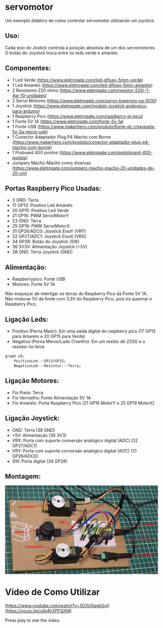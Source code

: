# servomotor

Um exemplo didático de como controlar servomotor utilizando um joystick.

## Uso:
  Cada eixo do Jostick controla a posição absoluta de um dos servomotores.
  O botão do Joystick troca entre os leds verde e amarelo.
  
## Componentes:
- 1 Led Verde (https://www.eletrogate.com/led-difuso-5mm-verde)
- 1 Led Amarelo (https://www.eletrogate.com/led-difuso-5mm-amarelo)
- 2 Resistores 220 ohms (https://www.eletrogate.com/resistor-220r-1-4w-10-unidades)
- 2 Servo Motores (https://www.eletrogate.com/servo-towerpro-sg-5010)
- 1 Joystick (https://www.eletrogate.com/modulo-joystick-analogico-para-arduino)
- 1 Raspberry Pico (https://www.eletrogate.com/raspberry-pi-pico)
- 1 Fonte 5V 1A (https://www.eletrogate.com/fonte-5v-1a)
- 1 Fonte USB (https://www.makerhero.com/produto/fonte-dc-chaveada-5v-2a-micro-usb)
- 1 Conector Adaptador Plug P4 Macho com Borne (https://www.makerhero.com/produto/conector-adaptador-plug-p4-macho-com-borne)
- 1 Proboard 400 pontos (https://www.eletrogate.com/protoboard-400-pontos)
- Jumpers Macho-Macho cores diversas (https://www.eletrogate.com/jumpers-macho-macho-20-unidades-de-20-cm)
  
## Portas Raspberry Pico Usadas:
- 3 GND: Terra
- 17 GP13: Positivo Led Amarelo
- 20 GP15: Positivo Led Verde
- 21 GP16: PWM ServoMotorY
- 23 GND: Terra
- 25 GP19: PWM ServoMotorX
- 31 GP26/ADC0: Joystick EixoY (VRY)
- 32 GP27/ADC1: Joystick EixoX (VRX)
- 34 GP28: Botão do Joystick (SW)
- 36 3V3V: Alimentação Joystick (+5V)
- 38 GND: Terra Joystick (GND)

## Alimentação:
-  Raspberrypico: Fonte USB
-  Motores: Fonte 5V 1A

  Não esqueçar de interligar os terras do Raspberry Pico da Fonte 5V 1A.\
  Não misturar 5V da fonte com 3,3V do Raspberry Pico, pois irá queimar o Raspberry Pico.
  
## Ligação Leds:
- Positivo (Perna Maior): Em uma saida digital do raspberry pico (17 GP13 para Amarelo e 20 GP15 para Verde)
- Negativo (Perna Menor/Lado Chanfro): Em um resitor de 220Ω e o resistor no terra

```mermaid
graph LR;
    PositivoLed---GP13/GP15;
    NegativoLed---Resistor---Terra;
```
  
## Ligação Motores:
-  Fio Preto: Terra
-  Fio Vermelho: Fonte Alimentação 5V 1A
-  Fio Amarelo: Porta Raspberry Pico (21 GP16 MotorY e 25 GP19 MotorX)

## Ligação Joystick:
-  GND: Terra (38 GND)
-  +5V: Alimentação (36 3V3)
-  VRX: Porta com suporte conversão analógico digital (ADC) (32 GP27/ADC1)
-  VRY: Porta com suporte conversão analógico digital (ADC) (31 GP26/ADC0)
-  SW: Porta digital (34 GP28)

## Montagem:
![Settings Window](https://github.com/edsovc/servomotor/blob/main/FotoMontado.jpg)

# Video de Como Utilizar

[https://www.youtube.com/watch?v=3D3U0qgkGvI](https://youtu.be/u6eRrXPFQXM)

Press play to see the video.

